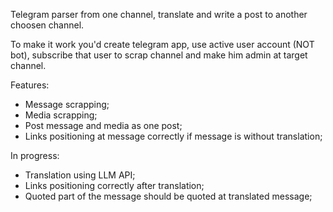 Telegram parser from one channel, translate and write a post to another choosen channel.

To make it work you'd create telegram app, use active user account (NOT bot), subscribe that user to scrap channel and make him admin at target channel.

Features: 
- Message scrapping;
- Media scrapping;
- Post message and media as one post;
- Links positioning at message correctly if message is without translation;

In progress:
- Translation using LLM API;
- Links positioning correctly after translation;
- Quoted part of the message should be quoted at translated message;
